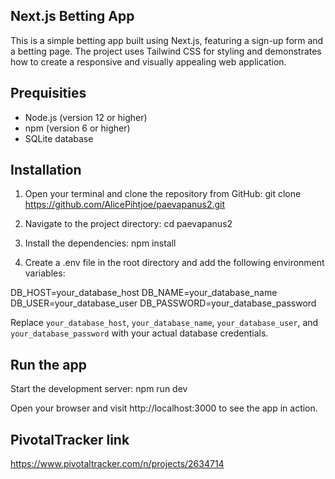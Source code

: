 ## Next.js Betting App

This is a simple betting app built using Next.js,
featuring a sign-up form and a betting page.
The project uses Tailwind CSS for styling and demonstrates
how to create a responsive and visually appealing web application.

## Prequisities

- Node.js (version 12 or higher)
- npm (version 6 or higher)
- SQLite database

## Installation

1. Open your terminal and clone the repository from GitHub:
git clone https://github.com/AlicePihtjoe/paevapanus2.git

2. Navigate to the project directory: cd paevapanus2
3. Install the dependencies: npm install
4. Create a .env file in the root directory and add the following environment variables:

DB_HOST=your_database_host
DB_NAME=your_database_name
DB_USER=your_database_user
DB_PASSWORD=your_database_password

Replace `your_database_host`, `your_database_name`, `your_database_user`, and `your_database_password` with your actual database credentials.

## Run the app

Start the development server: npm run dev

Open your browser and visit http://localhost:3000 to see the app in action.

## PivotalTracker link

https://www.pivotaltracker.com/n/projects/2634714





